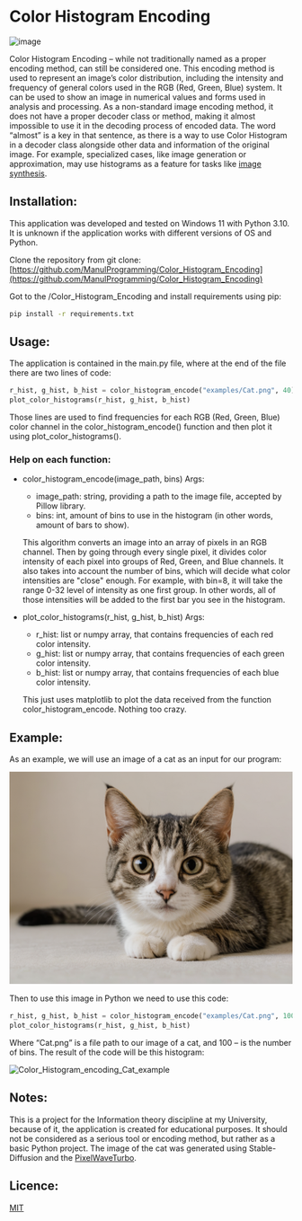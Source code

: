 # Color Histogram Encoding
![image](https://github.com/user-attachments/assets/f3cb0379-f4ad-4340-8161-16f6fc694132)

Color Histogram Encoding – while not traditionally named as a proper encoding method, can still be considered one. This encoding method is used to represent an image’s color distribution, including the intensity and frequency of general colors used in the RGB (Red, Green, Blue) system. It can be used to show an image in numerical values and forms used in analysis and processing. 
As a non-standard image encoding method, it does not have a proper decoder class or method, making it almost impossible to use it in the decoding process of encoded data. The word “almost” is a key in that sentence, as there is a way to use Color Histogram in a decoder class alongside other data and information of the original image. For example, specialized cases, like image generation or approximation, may use histograms as a feature for tasks like [image synthesis](https://arxiv.org/pdf/2005.03995v1).

## Installation:

This application was developed and tested on Windows 11 with Python 3.10. It is unknown if the application works with different versions of OS and Python.

Clone the repository from git clone: [https://github.com/ManulProgramming/Color_Histogram_Encoding](https://github.com/ManulProgramming/Color_Histogram_Encoding)

Got to the /Color_Histogram_Encoding and install requirements using pip:

```bash
pip install -r requirements.txt
```

## Usage:

The application is contained in the main.py file, where at the end of the file there are two lines of code:
```python
r_hist, g_hist, b_hist = color_histogram_encode("examples/Cat.png", 40)
plot_color_histograms(r_hist, g_hist, b_hist)
```
Those lines are used to find frequencies for each RGB (Red, Green, Blue) color channel in the color_histogram_encode() function and then plot it using plot_color_histograms().

### Help on each function:
- color_histogram_encode(image_path, bins)
  Args:
    - image_path: string, providing a path to the image file, accepted by Pillow library.
    - bins: int, amount of bins to use in the histogram (in other words, amount of bars to show).

  This algorithm converts an image into an array of pixels in an RGB channel.
  Then by going through every single pixel, it divides color intensity of each pixel into groups of Red, Green, and Blue channels.
  It also takes into account the number of bins, which will decide what color intensities are "close" enough.
  For example, with bin=8, it will take the range 0-32 level of intensity as one first group.
  In other words, all of those intensities will be added to the first bar you see in the histogram.

- plot_color_histograms(r_hist, g_hist, b_hist)
  Args:
    - r_hist: list or numpy array, that contains frequencies of each red color intensity.
    - g_hist: list or numpy array, that contains frequencies of each green color intensity.
    - b_hist: list or numpy array, that contains frequencies of each blue color intensity.

  This just uses matplotlib to plot the data received from the function color_histogram_encode.
  Nothing too crazy.

## Example:

As an example, we will use an image of a cat as an input for our program:

![Cat](examples/Cat.png)

Then to use this image in Python we need to use this code:
```python
r_hist, g_hist, b_hist = color_histogram_encode("examples/Cat.png", 100)
plot_color_histograms(r_hist, g_hist, b_hist)
```
Where “Cat.png” is a file path to our image of a cat, and 100 – is the number of bins.
The result of the code will be this histogram:

![Color_Histogram_encoding_Cat_example](https://github.com/user-attachments/assets/3ed7d638-18e7-4ce9-9610-7117930222bb)

## Notes:

This is a project for the Information theory discipline at my University, because of it, the application is created for educational purposes. It should not be considered as a serious tool or encoding method, but rather as a basic Python project. The image of the cat was generated using Stable-Diffusion and the [PixelWaveTurbo](https://civitai.com/models/215538/pixelwaveturbo-excellent-images-in-5-steps).

## Licence:

[MIT](https://github.com/ManulProgramming/Color_Histogram_Encoding/blob/main/LICENSE)

